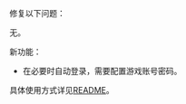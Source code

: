 修复以下问题：

无。

新功能：

- 在必要时自动登录，需要配置游戏账号密码。

具体使用方式详见[README](https://github.com/Zebartin/autoxjs-scripts/blob/master/NIKKE/README.md)。
